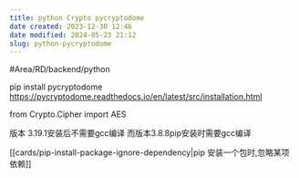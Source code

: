 ```yaml
---
title: python Crypto pycryptodome
date created: 2023-12-30 12:46
date modified: 2024-05-23 21:12
slug: python-pycryptodome
---
```


#Area/RD/backend/python  


pip install pycryptodome
https://pycryptodome.readthedocs.io/en/latest/src/installation.html

from Crypto.Cipher import AES

版本 3.19.1安装后不需要gcc编译
而版本3.8.8pip安装时需要gcc编译

[[cards/pip-install-package-ignore-dependency|pip 安装一个包时,忽略某项依赖]]
